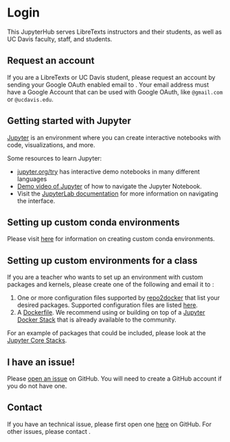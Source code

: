 # Login
This JupyterHub serves LibreTexts instructors and their students, as well as UC Davis faculty, staff, and students.

## Request an account
If you are a LibreTexts or UC Davis student, please request an account by sending your 
Google OAuth enabled email to <email>. Your email address must have a Google Account 
that can be used with Google OAuth, like `@gmail.com` or `@ucdavis.edu`.

## Getting started with Jupyter
[Jupyter](https://jupyter.org/index.html) is an environment where you can
create interactive notebooks with code, visualizations, and more. 

Some resources to learn Jupyter:
* [jupyter.org/try](https://jupyter.org/try) has interactive demo notebooks in
many different languages
* [Demo video of Jupyter](https://www.youtube.com/watch?v=DLWBfR2hxoo&list=PLUrHeD2K9CmnCOjrnHzSIbZbZmDE-lQRt)
of how to navigate the Jupyter Notebook.
* Visit the 
[JupyterLab documentation](https://jupyterlab.readthedocs.io/en/latest/user/interface.html)
for more information on navigating the interface.

## Setting up custom conda environments
Please visit [here](https://github.com/LibreTexts/default-env#creating-your-own-custom-conda-environment)
for information on creating custom conda environments.

## Setting up custom environments for a class
If you are a teacher who wants to set up an environment with custom packages and kernels,
please create one of the following and email it to <email>:
1. One or more configuration files supported by [repo2docker](https://repo2docker.readthedocs.io) that list your desired packages. Supported configuration files are listed
  [here](https://repo2docker.readthedocs.io/en/latest/config_files.html).
1. A [Dockerfile](https://docs.docker.com/engine/reference/builder/). We recommend using or building
on top of a [Jupyter Docker Stack](https://jupyter-docker-stacks.readthedocs.io/en/latest/index.html)
that is already available to the community.

For an example of packages that could be included, please look at the 
[Jupyter Core Stacks](https://jupyter-docker-stacks.readthedocs.io/en/latest/using/selecting.html#core-stacks).

## I have an issue!
Please [open an issue](https://github.com/LibreTexts/tech-Issues/issues/new) on GitHub. You will need to 
create a GitHub account if you do not have one.

## Contact
If you have an technical issue, please first open one [here](https://github.com/LibreTexts/tech-Issues/issues) on GitHub.
For other issues, please contact <email>.
